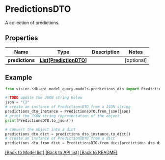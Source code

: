 # PredictionsDTO

A collection of predictions.

## Properties

Name | Type | Description | Notes
------------ | ------------- | ------------- | -------------
**predictions** | [**List[PredictionDTO]**](PredictionDTO.md) |  | [optional] 

## Example

```python
from visier.sdk.api.model_query.models.predictions_dto import PredictionsDTO

# TODO update the JSON string below
json = "{}"
# create an instance of PredictionsDTO from a JSON string
predictions_dto_instance = PredictionsDTO.from_json(json)
# print the JSON string representation of the object
print(PredictionsDTO.to_json())

# convert the object into a dict
predictions_dto_dict = predictions_dto_instance.to_dict()
# create an instance of PredictionsDTO from a dict
predictions_dto_from_dict = PredictionsDTO.from_dict(predictions_dto_dict)
```
[[Back to Model list]](../README.md#documentation-for-models) [[Back to API list]](../README.md#documentation-for-api-endpoints) [[Back to README]](../README.md)


